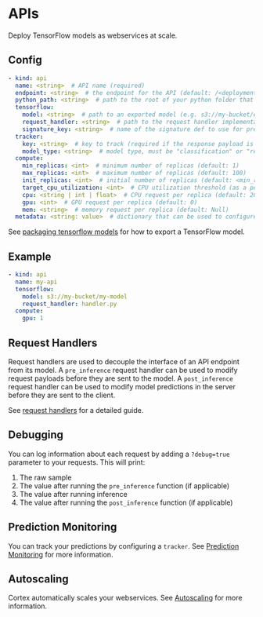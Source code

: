 # APIs

Deploy TensorFlow models as webservices at scale.

## Config

```yaml
- kind: api
  name: <string>  # API name (required)
  endpoint: <string>  # the endpoint for the API (default: /<deployment_name>/<api_name>)
  python_path: <string>  # path to the root of your python folder that will be appended to PYTHONPATH (default: folder containing cortex.yaml)
  tensorflow:
    model: <string>  # path to an exported model (e.g. s3://my-bucket/exported_model) (required)
    request_handler: <string>  # path to the request handler implementation file, relative to the cortex root (optional)
    signature_key: <string>  # name of the signature def to use for prediction (required if your model has more than one signature def)
  tracker:
    key: <string>  # key to track (required if the response payload is a JSON object)
    model_type: <string>  # model type, must be "classification" or "regression" (required)
  compute:
    min_replicas: <int>  # minimum number of replicas (default: 1)
    max_replicas: <int>  # maximum number of replicas (default: 100)
    init_replicas: <int>  # initial number of replicas (default: <min_replicas>)
    target_cpu_utilization: <int>  # CPU utilization threshold (as a percentage) to trigger scaling (default: 80)
    cpu: <string | int | float>  # CPU request per replica (default: 200m)
    gpu: <int>  # GPU request per replica (default: 0)
    mem: <string>  # memory request per replica (default: Null)
  metadata: <string: value>  # dictionary that can be used to configure custom values (optional)
```

See [packaging tensorflow models](./packaging.md) for how to export a TensorFlow model.

## Example

```yaml
- kind: api
  name: my-api
  tensorflow:
    model: s3://my-bucket/my-model
    request_handler: handler.py
  compute:
    gpu: 1
```

## Request Handlers

Request handlers are used to decouple the interface of an API endpoint from its model. A `pre_inference` request handler can be used to modify request payloads before they are sent to the model. A `post_inference` request handler can be used to modify model predictions in the server before they are sent to the client.

See [request handlers](../request-handlers.md) for a detailed guide.

## Debugging

You can log information about each request by adding a `?debug=true` parameter to your requests. This will print:

1. The raw sample
2. The value after running the `pre_inference` function (if applicable)
3. The value after running inference
4. The value after running the `post_inference` function (if applicable)

## Prediction Monitoring

You can track your predictions by configuring a `tracker`. See [Prediction Monitoring](./prediction-monitoring.md) for more information.

## Autoscaling

Cortex automatically scales your webservices. See [Autoscaling](./autoscaling.md) for more information.

